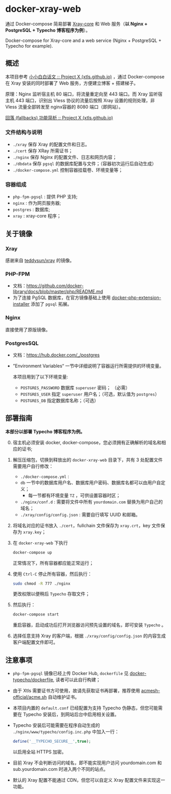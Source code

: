 # docker-xray-web

通过 Docker-compose 简易部署 [Xray-core](https://github.com/XTLS/Xray-core) 和 Web 服务（**以 Nginx + PostgreSQL + Typecho 博客程序为例**）。

Docker-compose for Xray-core and a web service (Nginx + PostgreSQL + Typecho for example).

## 概述

本项目参考 [小小白白话文 :: Project X (xtls.github.io)](https://xtls.github.io/documents/level-0/) ，通过 Docker-compose 在 Xray 安装的同时部署了 Web 服务，方便建立博客 + 搭建梯子。

原理：Nginx 监听宿主机 80 端口，将流量重定向至 443 端口。而 Xray 监听宿主机 443 端口，识别出 Vless 协议的流量后按照 Xray 设置的规则处理，非 Vless 流量全部转发至 nginx容器的 8080 端口（即网站）。

[回落 (fallbacks) 功能简析 :: Project X (xtls.github.io)](https://xtls.github.io/documents/level-1/fallbacks-lv1/)

### 文件结构与说明

* `./xray` 保存 Xray 的配置文件和日志。 
* `./cert` 保存 XRay 所需证书；
* `./nginx` 保存 Nginx 的配置文件、日志和网页内容；
* `./dbdata` 保存 `pgsql` 的数据库配置与文件；（容器初次运行后自动生成）
* `./docker-compose.yml` 控制容器挂载卷、环境变量等；

### 容器组成

* `php-fpm-pgsql` : 提供 PHP 支持;
* `nginx` : 作为网页服务器;
* `postgres` : 数据库;
* `xray` : xray-core 程序；

## 关于镜像

### Xray

感谢来自 [teddysun/xray](https://hub.docker.com/r/teddysun/xray) 的镜像。

### PHP-FPM

* 文档：https://github.com/docker-library/docs/blob/master/php/README.md
* 为了连接 PgSQL 数据库，在官方镜像基础上使用 [docker-php-extension-installer](https://github.com/mlocati/docker-php-extension-installer) 添加了 `pgsql` 拓展。

### Nginx

直接使用了原版镜像。

### PostgresSQL

* 文档：https://hub.docker.com/_/postgres

* ”Environment Variables“ 一节中详细说明了容器运行所需提供的环境变量。

  本项目用到了以下环境变量:

  * `POSTGRES_PASSWORD` 数据库 `superuser` 密码； （必需）
  * `POSTGRES_USER` 指定 `superuser` 用户名；（可选，默认值为 `postgres`）
  * `POSTGRES_DB` 指定数据库名称；（可选）

## 部署指南

**本部分以部署 Typecho 博客程序为例。**

0. 宿主机必须安装 docker, docker-compose，您必须拥有正确解析的域名和相应的证书; 

1. 解压压缩包，切换到释放出的 `docker-xray-web` 目录下，共有 3 处配置文件需要用户自行修改：

   * `./docker-compose.yml` : 
   * `db` 一节中的数据库用户名、数据库用户密码、数据库名都可以由用户自定义；
     * 每一节都有环境变量 `TZ` ，可供设置容器时区；
   * `./nginx/conf.d` : 需要将文件中所有 `yourdomain.com` 替换为用户自己的域名；
   * `./xray/config/config.json` : 需要自行填写 UUID 和邮箱。

2. 将域名对应的证书放入 `./cert`，fullchain 文件保存为 `xray.crt`，key 文件保存为 `xray.key`；

3. 在 `docker-xray-web` 下执行

   ```bash
   docker-compose up
   ```

   正常情况下，所有容器都应能正常运行；

4. 使用 `Ctrl-C` 停止所有容器，然后执行：

   ```bash
   sudo chmod -R 777 ./nginx
   ```

   更改权限以便稍后 `Typecho` 存取文件；

5. 然后执行：

   ```bash
   docker-compose start
   ```

   重启容器，启动成功后打开浏览器访问预先设置的域名，即可安装 `Typecho` 。

6. 选择任意支持 Xray 的客户端，根据 `./xray/config/config.json` 的内容生成客户端配置文件即可。

## 注意事项

* `php-fpm-pgsql` 镜像已经上传 Docker Hub,  `dockerfile` 见 [docker-typecho/dockerfile](https://github.com/Nativu5/docker-typecho/blob/master/php-fpm-pgsql/dockerfile), 读者可以此自行构建；

* 由于 Xtls 需要证书方可使用，故请先获取证书再部署，推荐使用 [acmesh-official/acme.sh](https://github.com/acmesh-official/acme.sh) 自动维护证书。

* 本项目内置的 `default.conf` 已经配置为支持 Typecho 伪静态，但您可能需要在 Typecho 安装后，到网站后台中启用相关设置。

* Typecho 安装后可能需要在程序自动生成的 `./nginx/www/typecho/config.inc.php` 中加入一行：

  ```php
  define('__TYPECHO_SECURE__',true);
  ```

  以启用全站 HTTPS 加密。

* 目前 Xray 不会判断访问的域名，即不能实现用户访问 yourdomain.com 和 sub.yourdomain.com 时进入两个不同的站点。

* 默认的 Xray 配置不能通过 CDN，但您可以自定义 Xray 配置文件来实现这一功能。

